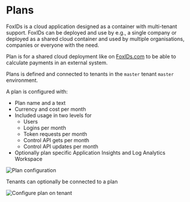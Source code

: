 # Plans

FoxIDs is a cloud application designed as a container with multi-tenant support. FoxIDs can be deployed and use by e.g., a single company or deployed as a shared cloud container and used by multiple organisations, companies or everyone with the need.

Plan is for a shared cloud deployment like on [FoxIDs.com](https://foxids.com) to be able to calculate payments in an external system.

Plans is defined and connected to tenants in the `master` tenant `master` environment.

A plan is configured with:

- Plan name and a text
- Currency and cost per month
- Included usage in two levels for
	- Users
	- Logins per month
	- Token requests per month
	- Control API gets per month
	- Control API updates per month
- Optionally plan specific Application Insights and Log Analytics Workspace

![Plan configuration](images/configure-plan.png)

Tenants can optionally be connected to a plan

![Configure plan on tenant](images/configure-plan-tenant.png)

